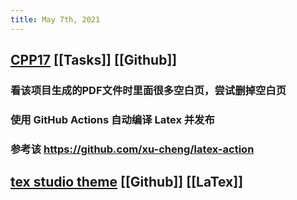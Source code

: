```yaml
---
title: May 7th, 2021
---
```


## [CPP17](https://github.com/MeouSker77/Cpp17) [[Tasks]] [[Github]]
### 看该项目生成的PDF文件时里面很多空白页，尝试删掉空白页
### 使用 GitHub Actions 自动编译 Latex 并发布
### 参考该 https://github.com/xu-cheng/latex-action
## [tex studio theme](https://github.com/xu-cheng/latex-action) [[Github]] [[LaTex]]
